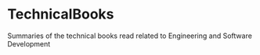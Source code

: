 # TechnicalBooks
Summaries of the technical books read related to Engineering and Software Development
